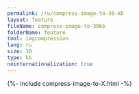 ```yaml
---
permalink: /ru/compress-image-to-30-kb
layout: feature
fileName: compress-image-to-30kb
folderName: feature
tool: imgcompression
lang: ru
size: 30
type: kb
nointernationalization: true
---
```

{%- include compress-image-to-X.html -%}
      